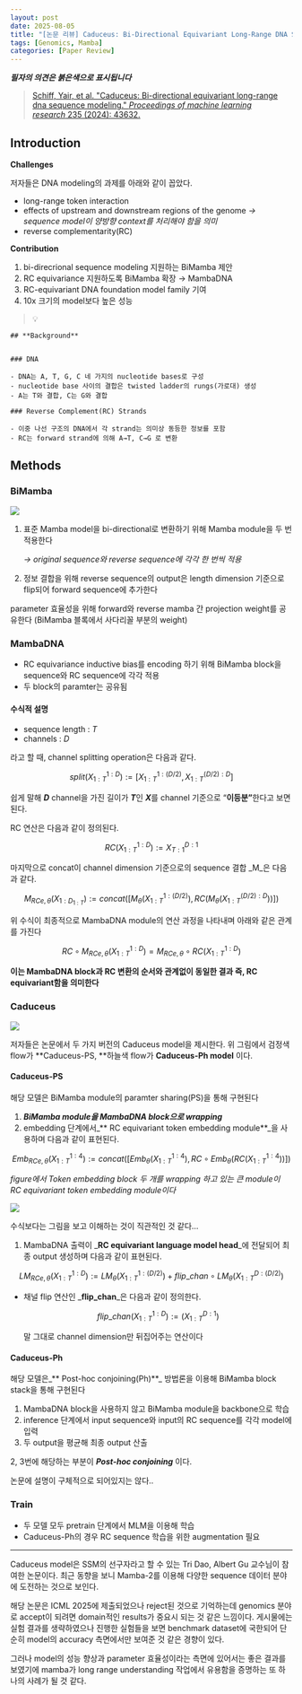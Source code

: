 ```yaml
---
layout: post
date: 2025-08-05
title: "[논문 리뷰] Caduceus: Bi-Directional Equivariant Long-Range DNA Sequence Modeling"
tags: [Genomics, Mamba]
categories: [Paper Review]
---
```


<span class="notion-red">_**필자의 의견은 붉은색으로 표시됩니다**_</span>


> [Schiff, Yair, et al. "Caduceus: Bi-directional equivariant long-range dna sequence modeling." ](https://pmc.ncbi.nlm.nih.gov/articles/PMC12189541/)[_Proceedings of machine learning research_](https://pmc.ncbi.nlm.nih.gov/articles/PMC12189541/)[ 235 (2024): 43632.](https://pmc.ncbi.nlm.nih.gov/articles/PMC12189541/)



## Introduction


**Challenges**


저자들은 DNA modeling의 과제를 아래와 같이 꼽았다.

- long-range token interaction
- effects of upstream and downstream regions of the genome 
_→ sequence model이 양방향 context를 처리해야 함을 의미_
- reverse complementarity(RC)

**Contribution**

1. bi-direcrional sequence modeling 지원하는 BiMamba 제안
1. RC equivariance 지원하도록 BiMamba 확장 → MambaDNA
1. RC-equivariant DNA foundation model family 기여
1. 10x 크기의 model보다 높은 성능

> 💡 


	## **Background**


	### DNA

	- DNA는 A, T, G, C 네 가지의 nucleotide bases로 구성
	- nucleotide base 사이의 결합은 twisted ladder의 rungs(가로대) 생성
	- A는 T와 결합, C는 G와 결합

	### Reverse Complement(RC) Strands

	- 이중 나선 구조의 DNA에서 각 strand는 의미상 동등한 정보를 포함
	- RC는 forward strand에 의해 A→T, C→G 로 변환


## Methods



### BiMamba


![](https://prod-files-secure.s3.us-west-2.amazonaws.com/542b861c-36a8-4051-84e5-8804b6728dba/2c247d59-7815-4980-99f0-8f0d21f445a7/image.png?X-Amz-Algorithm=AWS4-HMAC-SHA256&X-Amz-Content-Sha256=UNSIGNED-PAYLOAD&X-Amz-Credential=ASIAZI2LB466V3XESHLR%2F20250904%2Fus-west-2%2Fs3%2Faws4_request&X-Amz-Date=20250904T050110Z&X-Amz-Expires=3600&X-Amz-Security-Token=IQoJb3JpZ2luX2VjEO3%2F%2F%2F%2F%2F%2F%2F%2F%2F%2FwEaCXVzLXdlc3QtMiJHMEUCIH8kQaHxStvPOl1bM%2FFKl%2FUlwj43YklzMcGObTX5Cd%2FRAiEA%2B7YUu69FBUNUsilOBY057zHv9olL%2FKAMddapo0fWNrAq%2FwMIVhAAGgw2Mzc0MjMxODM4MDUiDA%2BCNftVZEuC%2BMwFsircA1cz9Z0GNbopzuXokho8fogo%2Bp%2BU8TxwT7RHG%2BIjjqWy6Bhh2SlADel1wqK17KMg7NyiBXr9J3TOZyhwoRf%2FX6Tighnp%2Bxg48kZL2XCV3%2Byb1%2FImyWmvYQMA8iRrSD8o0jys6T8pLU3WWnXazxg2YC7JhCPMY24B1xjLjiafQLI6DAhGykYO81ayzQXuPdEY%2BerYELBUzXVFJVgezLw6s82QVmQ3HNauVGrlIwNdhMnHTBDBzdZk74UJX1mPKFpH1XhdpJefEmOJ9bGJbdPUQV2qeJ5FszUR3Od5zu0oFuqSmBWuXVDO%2BBawe5787jZZcBy35uDNG19%2Fg%2Bd1CWEwKVLDTKdkPN%2Fy6U6LdMuZWRx1Xu6BNJi2CjApsVvYvMMTXNGP%2FKdbb%2FP0EVyu7rmy9uH4PqGaxJZJROvKK3hA9Qz%2B%2BVsizysSYx1lnTGwtovEE2k9Bu%2BJyCKMme0CdAs1wSWIJG6fL06Q7HO8U1rolFWUrUy0sdTy4TkzuZwEZyu8rJR%2ByHtSehkR456uNtkygpgdlHtDeWmIyuCxrH7okgqnSZlzTqF42F681noC9ZPaR8C5hr3G6rLUdip59caMle1hZJRFfYVPwwnjM5YU%2FYaApK98oaElE%2Bc0UfvIMLmw5MUGOqUBBRLwEqxOikTGtqGiaa0UlDXBscl7R58jMf6L1RvOzk4zrqaD%2By7eWvZHSc1fI9Hu7EQWtYF6zEcqSqUlEUF8X5u7%2Fm9F9tOthBzQ%2BPo9ZwTmHpHDJqoZ3Eb1Xjait2jS7W6z5lyjGOEebl%2FXCZ6nvsyfoEjZBQvP6p3hM1r5m2re0kaXcr007rn7Z%2BaMvcJMC1mUFkgWZ6SyNcnhOOe6VdacnKYN&X-Amz-Signature=5b5938009ace08739abc5304d4371f39b36ae279676b115d6063127190367160&X-Amz-SignedHeaders=host&x-amz-checksum-mode=ENABLED&x-id=GetObject)

1. 표준 Mamba model을 bi-directional로 변환하기 위해 Mamba module을 두 번 적용한다

	_→ original sequence와 reverse sequence에 각각 한 번씩 적용_

1. 정보 결합을 위해 reverse sequence의 output은 length dimension 기준으로 flip되어 forward sequence에 추가한다

parameter 효율성을 위해 forward와 reverse mamba 간 projection weight를 공유한다 (BiMamba 블록에서 사다리꼴 부분의 weight)



### MambaDNA

- RC equivariance inductive bias를 encoding 하기 위해 BiMamba block을 sequence와 RC sequence에 각각 적용
- 두 block의 paramter는 공유됨


#### 수식적 설명

- sequence length : _T_
- channels : _D_

라고 할 때,  channel splitting operation은 다음과 같다.


$$
split(X^{1:D}_{1:T}):=[X^{1:(D/2)}_{1:T},X^{(D/2):D}_{1:T}]
$$


<span class="notion-red">쉽게 말해 </span><span class="notion-red">_**D**_</span><span class="notion-red"> channel을 가진 길이가 </span><span class="notion-red">_**T**_</span><span class="notion-red">인 </span><span class="notion-red">_**X**_</span><span class="notion-red">를 channel 기준으로 “</span><span class="notion-red">**이등분”**</span><span class="notion-red">한다고 보면 된다.</span>


RC 연산은 다음과 같이 정의된다.


$$
RC(X^{1:D}_{1:T}):=X^{D:1}_{T:1}
$$


마지막으로 concat이 channel dimension 기준으로의 sequence 결합 _M_은 다음과 같다.


$$
M_{RCe,\theta}(X_{1:D_{1:T}}):=concat([M_{\theta}(X^{1:(D/2)}_{1:T}),RC(M_{\theta}(X^{(D/2):D}_{1:T}))])
$$


위 수식이 최종적으로 MambaDNA module의 연산 과정을 나타내며 아래와 같은 관계를 가진다


$$
RC\circ M_{RCe,\theta}(X^{1:D}_{1:T}) = M_{RCe,\theta} \circ RC(X^{1:D}_{1:T})
$$


**이는 MambaDNA block과 RC 변환의 순서와 관계없이 동일한 결과 즉, RC equivariant함을 의미한다**



### Caduceus


![](https://prod-files-secure.s3.us-west-2.amazonaws.com/542b861c-36a8-4051-84e5-8804b6728dba/f94a60d7-8145-473b-aef9-7c68d3ec604a/image.png?X-Amz-Algorithm=AWS4-HMAC-SHA256&X-Amz-Content-Sha256=UNSIGNED-PAYLOAD&X-Amz-Credential=ASIAZI2LB466V3XESHLR%2F20250904%2Fus-west-2%2Fs3%2Faws4_request&X-Amz-Date=20250904T050110Z&X-Amz-Expires=3600&X-Amz-Security-Token=IQoJb3JpZ2luX2VjEO3%2F%2F%2F%2F%2F%2F%2F%2F%2F%2FwEaCXVzLXdlc3QtMiJHMEUCIH8kQaHxStvPOl1bM%2FFKl%2FUlwj43YklzMcGObTX5Cd%2FRAiEA%2B7YUu69FBUNUsilOBY057zHv9olL%2FKAMddapo0fWNrAq%2FwMIVhAAGgw2Mzc0MjMxODM4MDUiDA%2BCNftVZEuC%2BMwFsircA1cz9Z0GNbopzuXokho8fogo%2Bp%2BU8TxwT7RHG%2BIjjqWy6Bhh2SlADel1wqK17KMg7NyiBXr9J3TOZyhwoRf%2FX6Tighnp%2Bxg48kZL2XCV3%2Byb1%2FImyWmvYQMA8iRrSD8o0jys6T8pLU3WWnXazxg2YC7JhCPMY24B1xjLjiafQLI6DAhGykYO81ayzQXuPdEY%2BerYELBUzXVFJVgezLw6s82QVmQ3HNauVGrlIwNdhMnHTBDBzdZk74UJX1mPKFpH1XhdpJefEmOJ9bGJbdPUQV2qeJ5FszUR3Od5zu0oFuqSmBWuXVDO%2BBawe5787jZZcBy35uDNG19%2Fg%2Bd1CWEwKVLDTKdkPN%2Fy6U6LdMuZWRx1Xu6BNJi2CjApsVvYvMMTXNGP%2FKdbb%2FP0EVyu7rmy9uH4PqGaxJZJROvKK3hA9Qz%2B%2BVsizysSYx1lnTGwtovEE2k9Bu%2BJyCKMme0CdAs1wSWIJG6fL06Q7HO8U1rolFWUrUy0sdTy4TkzuZwEZyu8rJR%2ByHtSehkR456uNtkygpgdlHtDeWmIyuCxrH7okgqnSZlzTqF42F681noC9ZPaR8C5hr3G6rLUdip59caMle1hZJRFfYVPwwnjM5YU%2FYaApK98oaElE%2Bc0UfvIMLmw5MUGOqUBBRLwEqxOikTGtqGiaa0UlDXBscl7R58jMf6L1RvOzk4zrqaD%2By7eWvZHSc1fI9Hu7EQWtYF6zEcqSqUlEUF8X5u7%2Fm9F9tOthBzQ%2BPo9ZwTmHpHDJqoZ3Eb1Xjait2jS7W6z5lyjGOEebl%2FXCZ6nvsyfoEjZBQvP6p3hM1r5m2re0kaXcr007rn7Z%2BaMvcJMC1mUFkgWZ6SyNcnhOOe6VdacnKYN&X-Amz-Signature=223ebcf0ba5f5c0c62f2a02ddedcc0d93898ed4b7f510e20c3f9d870cbec3641&X-Amz-SignedHeaders=host&x-amz-checksum-mode=ENABLED&x-id=GetObject)


저자들은 논문에서 두 가지 버전의 Caduceus model을 제시한다. 위 그림에서 검정색 flow가 **Caduceus-PS, **하늘색 flow가 **Caduceus-Ph model** 이다.



#### Caduceus-PS


해당 모델은 BiMamba module의 paramter sharing(PS)을 통해 구현된다

1. _**BiMamba module을 MambaDNA block으로 wrapping**_
1. embedding 단계에서_** RC equivariant token embedding module**_을 사용하며 다음과 같이 표현된다.

$$
Emb_{RCe,\theta}(X^{1:4}_{1:T}):=concat([Emb_{\theta}(X^{1:4}_{1:T}),RC \circ Emb_{\theta}(RC(X^{1:4}_{1:T}))])
$$


_figure에서 Token embedding block 두 개를 wrapping 하고 있는 큰 module이 RC equivariant token embedding module이다_


![](https://prod-files-secure.s3.us-west-2.amazonaws.com/542b861c-36a8-4051-84e5-8804b6728dba/b175e4da-71eb-4e91-8c23-a06dabe673c9/image.png?X-Amz-Algorithm=AWS4-HMAC-SHA256&X-Amz-Content-Sha256=UNSIGNED-PAYLOAD&X-Amz-Credential=ASIAZI2LB466V3XESHLR%2F20250904%2Fus-west-2%2Fs3%2Faws4_request&X-Amz-Date=20250904T050110Z&X-Amz-Expires=3600&X-Amz-Security-Token=IQoJb3JpZ2luX2VjEO3%2F%2F%2F%2F%2F%2F%2F%2F%2F%2FwEaCXVzLXdlc3QtMiJHMEUCIH8kQaHxStvPOl1bM%2FFKl%2FUlwj43YklzMcGObTX5Cd%2FRAiEA%2B7YUu69FBUNUsilOBY057zHv9olL%2FKAMddapo0fWNrAq%2FwMIVhAAGgw2Mzc0MjMxODM4MDUiDA%2BCNftVZEuC%2BMwFsircA1cz9Z0GNbopzuXokho8fogo%2Bp%2BU8TxwT7RHG%2BIjjqWy6Bhh2SlADel1wqK17KMg7NyiBXr9J3TOZyhwoRf%2FX6Tighnp%2Bxg48kZL2XCV3%2Byb1%2FImyWmvYQMA8iRrSD8o0jys6T8pLU3WWnXazxg2YC7JhCPMY24B1xjLjiafQLI6DAhGykYO81ayzQXuPdEY%2BerYELBUzXVFJVgezLw6s82QVmQ3HNauVGrlIwNdhMnHTBDBzdZk74UJX1mPKFpH1XhdpJefEmOJ9bGJbdPUQV2qeJ5FszUR3Od5zu0oFuqSmBWuXVDO%2BBawe5787jZZcBy35uDNG19%2Fg%2Bd1CWEwKVLDTKdkPN%2Fy6U6LdMuZWRx1Xu6BNJi2CjApsVvYvMMTXNGP%2FKdbb%2FP0EVyu7rmy9uH4PqGaxJZJROvKK3hA9Qz%2B%2BVsizysSYx1lnTGwtovEE2k9Bu%2BJyCKMme0CdAs1wSWIJG6fL06Q7HO8U1rolFWUrUy0sdTy4TkzuZwEZyu8rJR%2ByHtSehkR456uNtkygpgdlHtDeWmIyuCxrH7okgqnSZlzTqF42F681noC9ZPaR8C5hr3G6rLUdip59caMle1hZJRFfYVPwwnjM5YU%2FYaApK98oaElE%2Bc0UfvIMLmw5MUGOqUBBRLwEqxOikTGtqGiaa0UlDXBscl7R58jMf6L1RvOzk4zrqaD%2By7eWvZHSc1fI9Hu7EQWtYF6zEcqSqUlEUF8X5u7%2Fm9F9tOthBzQ%2BPo9ZwTmHpHDJqoZ3Eb1Xjait2jS7W6z5lyjGOEebl%2FXCZ6nvsyfoEjZBQvP6p3hM1r5m2re0kaXcr007rn7Z%2BaMvcJMC1mUFkgWZ6SyNcnhOOe6VdacnKYN&X-Amz-Signature=6b015bd4a5186aa36a02c49b792ca9ef2d350519da34568892388a8122e4fdcc&X-Amz-SignedHeaders=host&x-amz-checksum-mode=ENABLED&x-id=GetObject)


<span class="notion-red">수식보다는 그림을 보고 이해하는 것이 직관적인 것 같다…</span>

1. MambaDNA 출력이 _**RC equivariant language model head**_에 전달되어 최종 output 생성하며 다음과 같이 표현된다.

$$
LM_{RCe,\theta}(X^{1:D}_{1:T}):= LM_{\theta}(X^{1:(D/2)}_{1:T})+flip\_chan\circ LM_{\theta}(X^{D:(D/2)}_{1:T})
$$

- 채널 flip 연산인 _**flip\_chan**_은 다음과 같이 정의한다.

	$$
	flip\_chan(X^{1:D}_{1:T}):=(X^{D:1}_{1:T})
	$$


	말 그대로 channel dimension만 뒤집어주는 연산이다



#### Caduceus-Ph


해당 모델은_** Post-hoc conjoining(Ph)**_ 방법론을 이용해 BiMamba block stack을 통해 구현된다

1. MambaDNA block을 사용하지 않고 BiMamba module을 backbone으로 학습
1. inference 단계에서 input sequence와 input의 RC sequence를 각각 model에 입력
1. 두 output을 평균해 최종 output 산출

2, 3번에 해당하는 부분이 _**Post-hoc conjoining**_ 이다.


<span class="notion-red">논문에 설명이 구체적으로 되어있지는 않다..</span>



### Train

- 두 모델 모두 pretrain 단계에서 MLM을 이용해 학습
- Caduceus-Ph의 경우 RC sequence 학습을 위한 augmentation 필요

---


<span class="notion-red">Caduceus model은 SSM의 선구자라고 할 수 있는 Tri Dao, Albert Gu 교수님이 참여한 논문이다. 최근 동향을 보니 Mamba-2를 이용해 다양한 sequence 데이터 분야에 도전하는 것으로 보인다.</span>


<span class="notion-red">해당 논문은 ICML 2025에 제출되었으나 reject된 것으로 기억하는데 genomics 분야로 accept이 되려면 domain적인 results가 중요시 되는 것 같은 느낌이다. 게시물에는 실험 결과를 생략하였으나 진행한 실험들을 보면 benchmark dataset에 국한되어 단순히 model의 accuracy 측면에서만 보여준 것 같은 경향이 있다.</span>


<span class="notion-red">그러나 model의 성능 향상과 parameter 효율성이라는 측면에 있어서는 좋은 결과를 보였기에 mamba가 long range understanding 작업에서 유용함을 증명하는 또 하나의 사례가 될 것 같다.</span>

